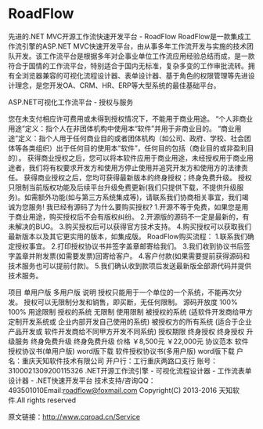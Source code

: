 # RoadFlow
 先进的.NET MVC开源工作流快速开发平台 - RoadFlow RoadFlow是一款集成工作流引擎的ASP.NET MVC快速开发平台，由从事多年工作流开发与实施的技术团队开发。该工作流平台是根据多年对企事业单位工作流应用经验总结而成，是一款符合于国情的工作流平台，特别适合于国内无标准，复杂多变的工作审批流转。拥有全浏览器兼容的可视化流程设计器、表单设计器、基于角色的权限管理等先进设计理念，是您开发OA、CRM、HR、ERP等大型系统的最佳基础平台。


ASP.NET可视化工作流平台 - 授权与服务

您在未支付相应许可费用或未得到授权情况下，不能用于商业用途。
“个人非商业用途”定义：指个人在非团体机构中使用本“软件”并用于非商业目的。
“商业用途”定义：指个人用于任何商业目的或者团体机构（如公司、政府、学校、社会团体等各类组织）出于任何目的使用本“软件”，任何目的包括（商业目的或非盈利目的）。
获得商业授权之后，您可以将本软件应用于商业用途，未经授权用于商业用途者，我们将有权要求开发方和使用方停止使用并追究开发方和使用方的法律责任。
获得商业授权之后，您均可获得最新版本的终身授权；终身免费升级。
授权只限制当前版权功能及后续平台升级免费更新(我们只提供下载，不提供升级服务)。如需额外功能(如与第三方系统集成等)，请联系我们协商相关事宜，我们竭诚为您服务!
我已经有源码了为什么要购买授权?
1.开源不等于免费，如果您是用于商业用途，购买授权后不会有版权纠纷。
2.开源版的源码不一定是最新的，有未解决的BUG。
3.购买授权后可以获得官方技术支持。
4.购买授权可以获取我们最新版本以及其它更实用的版本，如集成版。
RoadFlow购买流程：
1.联系我们确定授权事宜。
2.打印授权协议书并签字盖章邮寄给我们。
3.我们收到协议书后签字盖章并附发票(如需要发票)回寄给客户。
4.客户付款(如果需要提前获得源码和技术服务也可以提前付款)。
5.我们确认收到款项后发送最新版全部源代码并提供技术服务。

项目	单用户版	多用户版
说明	授权只能用于一个单位的一个系统，不能再次分发。	授权可以无限制分发和销售，即买断，无任何限制。
源码开放度	100%	100%
用途限制	授权的系统	无限制
使用限制	被授权的系统
(适软件开发商给甲方定制开发系统或
企业内部开发自己使用的系统)	被授权方的所有系统
(适合于企业产品开发或
软件开发商给不同甲方开发不同系统)
授权期限	终身授权	终身授权
升级服务	终身免费升级	终身免费升级
价格	￥8,500元	￥22,000元
协议范本	软件授权协议书(单用户版)   word版下载	软件授权协议书(多用户版)   word版下载
户名：重庆天知软件技术有限公司    开户行：工行重庆两路口支行    账号：3100021309200115326
.NET开源工作流引擎 - 可视化流程设计器 - 工作流表单设计器 - .NET快速开发平台
技术支持/咨询QQ：493501010Email:roadflow@foxmail.com
Copyright(C) 2013-2016 天知软件.All rights reserved  
  
  原文链接：http://www.cqroad.cn/Service
